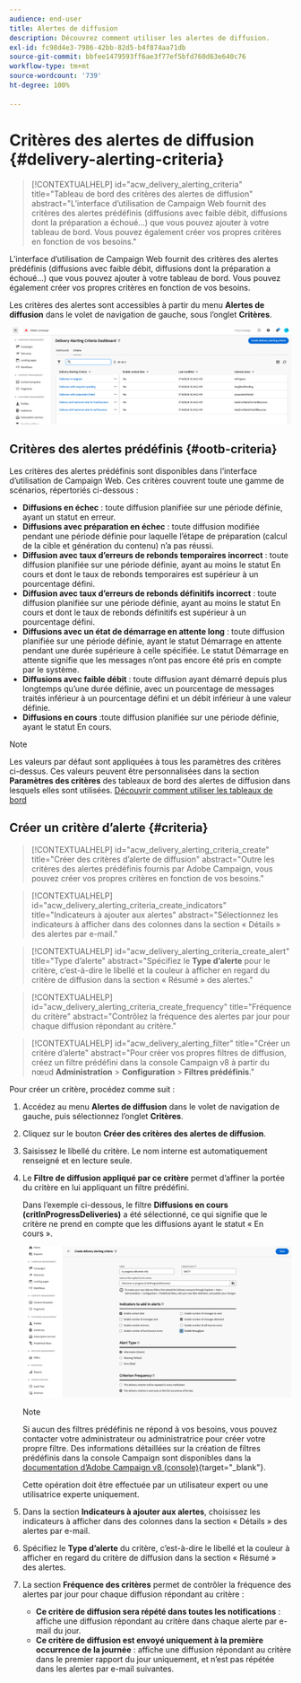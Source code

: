 ```yaml
---
audience: end-user
title: Alertes de diffusion
description: Découvrez comment utiliser les alertes de diffusion.
exl-id: fc98d4e3-7986-42bb-82d5-b4f874aa71db
source-git-commit: bbfee1479593ff6ae3f77ef5bfd760d63e640c76
workflow-type: tm+mt
source-wordcount: '739'
ht-degree: 100%

---
```


# Critères des alertes de diffusion {#delivery-alerting-criteria}

>[!CONTEXTUALHELP]
>id="acw_delivery_alerting_criteria"
>title="Tableau de bord des critères des alertes de diffusion"
>abstract="L’interface d’utilisation de Campaign Web fournit des critères des alertes prédéfinis (diffusions avec faible débit, diffusions dont la préparation a échoué...) que vous pouvez ajouter à votre tableau de bord. Vous pouvez également créer vos propres critères en fonction de vos besoins."

L’interface d’utilisation de Campaign Web fournit des critères des alertes prédéfinis (diffusions avec faible débit, diffusions dont la préparation a échoué...) que vous pouvez ajouter à votre tableau de bord. Vous pouvez également créer vos propres critères en fonction de vos besoins.

Les critères des alertes sont accessibles à partir du menu **Alertes de diffusion** dans le volet de navigation de gauche, sous l’onglet **Critères**.

![](assets/alerting-criteria-list.png)

## Critères des alertes prédéfinis {#ootb-criteria}

Les critères des alertes prédéfinis sont disponibles dans l’interface d’utilisation de Campaign Web. Ces critères couvrent toute une gamme de scénarios, répertoriés ci-dessous :

* **Diffusions en échec** : toute diffusion planifiée sur une période définie, ayant un statut en erreur.
* **Diffusions avec préparation en échec** : toute diffusion modifiée pendant une période définie pour laquelle l’étape de préparation (calcul de la cible et génération du contenu) n’a pas réussi.
* **Diffusion avec taux d’erreurs de rebonds temporaires incorrect** : toute diffusion planifiée sur une période définie, ayant au moins le statut En cours et dont le taux de rebonds temporaires est supérieur à un pourcentage défini.
* **Diffusion avec taux d’erreurs de rebonds définitifs incorrect** : toute diffusion planifiée sur une période définie, ayant au moins le statut En cours et dont le taux de rebonds définitifs est supérieur à un pourcentage défini.
* **Diffusions avec un état de démarrage en attente long** : toute diffusion planifiée sur une période définie, ayant le statut Démarrage en attente pendant une durée supérieure à celle spécifiée. Le statut Démarrage en attente signifie que les messages n’ont pas encore été pris en compte par le système.
* **Diffusions avec faible débit** : toute diffusion ayant démarré depuis plus longtemps qu’une durée définie, avec un pourcentage de messages traités inférieur à un pourcentage défini et un débit inférieur à une valeur définie.
* **Diffusions en cours** :toute diffusion planifiée sur une période définie, ayant le statut En cours.

>[!NOTE]
>
>Les valeurs par défaut sont appliquées à tous les paramètres des critères ci-dessus. Ces valeurs peuvent être personnalisées dans la section **Paramètres des critères** des tableaux de bord des alertes de diffusion dans lesquels elles sont utilisées. [Découvrir comment utiliser les tableaux de bord](../msg/delivery-alerting-dashboards.md)

## Créer un critère d’alerte {#criteria}

>[!CONTEXTUALHELP]
>id="acw_delivery_alerting_criteria_create"
>title="Créer des critères d’alerte de diffusion"
>abstract="Outre les critères des alertes prédéfinis fournis par Adobe Campaign, vous pouvez créer vos propres critères en fonction de vos besoins."

>[!CONTEXTUALHELP]
>id="acw_delivery_alerting_criteria_create_indicators"
>title="Indicateurs à ajouter aux alertes"
>abstract="Sélectionnez les indicateurs à afficher dans des colonnes dans la section « Détails » des alertes par e-mail."

>[!CONTEXTUALHELP]
>id="acw_delivery_alerting_criteria_create_alert"
>title="Type d’alerte"
>abstract="Spécifiez le **Type d’alerte** pour le critère, c’est-à-dire le libellé et la couleur à afficher en regard du critère de diffusion dans la section « Résumé » des alertes."

>[!CONTEXTUALHELP]
>id="acw_delivery_alerting_criteria_create_frequency"
>title="Fréquence du critère"
>abstract="Contrôlez la fréquence des alertes par jour pour chaque diffusion répondant au critère."

>[!CONTEXTUALHELP]
>id="acw_delivery_alerting_filter"
>title="Créer un critère d’alerte"
>abstract="Pour créer vos propres filtres de diffusion, créez un filtre prédéfini dans la console Campaign v8 à partir du nœud **Administration** > **Configuration** > **Filtres prédéfinis**."

Pour créer un critère, procédez comme suit :

1. Accédez au menu **Alertes de diffusion** dans le volet de navigation de gauche, puis sélectionnez l’onglet **Critères**.
1. Cliquez sur le bouton **Créer des critères des alertes de diffusion**.
1. Saisissez le libellé du critère. Le nom interne est automatiquement renseigné et en lecture seule.
1. Le **Filtre de diffusion appliqué par ce critère** permet d’affiner la portée du critère en lui appliquant un filtre prédéfini.

   Dans l’exemple ci-dessous, le filtre **Diffusions en cours (critInProgressDeliveries)** a été sélectionné, ce qui signifie que le critère ne prend en compte que les diffusions ayant le statut « En cours ».

   ![](assets/alerting-criteria-properties.png)

   >[!NOTE]
   >
   >Si aucun des filtres prédéfinis ne répond à vos besoins, vous pouvez contacter votre administrateur ou administratrice pour créer votre propre filtre.  Des informations détaillées sur la création de filtres prédéfinis dans la console Campaign sont disponibles dans la [documentation d’Adobe Campaign v8 (console)](https://experienceleague.adobe.com/fr/docs/campaign/campaign-v8/audience/create-audiences/create-filters){target="_blank"}.
   >
   >Cette opération doit être effectuée par un utilisateur expert ou une utilisatrice experte uniquement.

1. Dans la section **Indicateurs à ajouter aux alertes**, choisissez les indicateurs à afficher dans des colonnes dans la section « Détails » des alertes par e-mail.

1. Spécifiez le **Type d’alerte** du critère, c’est-à-dire le libellé et la couleur à afficher en regard du critère de diffusion dans la section « Résumé » des alertes.

1. La section **Fréquence des critères** permet de contrôler la fréquence des alertes par jour pour chaque diffusion répondant au critère :

   * **Ce critère de diffusion sera répété dans toutes les notifications** : affiche une diffusion répondant au critère dans chaque alerte par e-mail du jour.
   * **Ce critère de diffusion est envoyé uniquement à la première occurrence de la journée** : affiche une diffusion répondant au critère dans le premier rapport du jour uniquement, et n’est pas répétée dans les alertes par e-mail suivantes.
